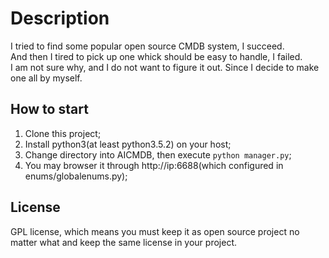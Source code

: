 # Description
I tried to find some popular open source CMDB system, I succeed. <br/>
And then I tired to pick up one whick should be easy to handle, I failed.</br>
I am not sure why, and I do not want to figure it out. Since I decide to make one all by myself.

## How to start
1. Clone this project;
2. Install python3(at least python3.5.2) on your host;
3. Change directory into AICMDB, then execute `python manager.py`;
4. You may browser it through http://ip:6688(which configured in enums/globalenums.py);

## License
GPL license, which means you must keep it as open source project no matter what and keep the same license in your project.
